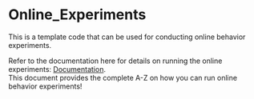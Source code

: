 # Online_Experiments

This is a template code that can be used for conducting online behavior experiments.


Refer to the documentation here for details on running the online experiments: [Documentation](https://docs.google.com/document/d/1Bsof_T2AQbulX1xIubnej7kHYq0FkK7Vi8eaIxLxCvA/edit). <br>
This document provides the complete A-Z on how you can run online behavior experiments!
